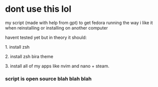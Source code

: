 <h1>dont use this lol</h1>
<p>my script (made with help from gpt) to get fedora running the way i like it when reinstalling or installing on another computer</p>
<p>havent tested yet but in theory it should:
    <p>1. install zsh</p>
    <p>2. install zsh bira theme</p>
    <p>3. install all of my apps like nvim and nano + steam.</p></p>
<h3>script is open source blah blah blah</h3>
